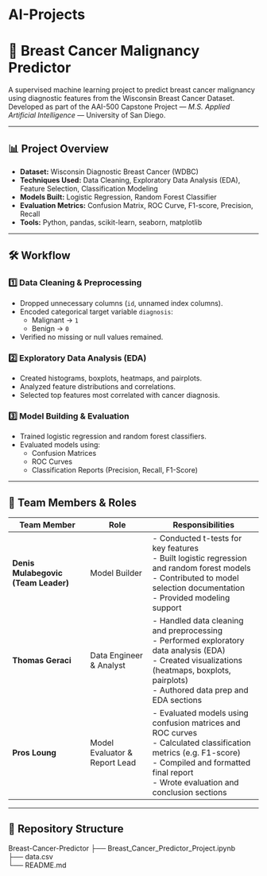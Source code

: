 # AI-Projects
# 🧬 Breast Cancer Malignancy Predictor

A supervised machine learning project to predict breast cancer malignancy using diagnostic features from the Wisconsin Breast Cancer Dataset.  
Developed as part of the AAI-500 Capstone Project — *M.S. Applied Artificial Intelligence* — University of San Diego.

---

## 📊 Project Overview

- **Dataset:** Wisconsin Diagnostic Breast Cancer (WDBC)
- **Techniques Used:** Data Cleaning, Exploratory Data Analysis (EDA), Feature Selection, Classification Modeling
- **Models Built:** Logistic Regression, Random Forest Classifier
- **Evaluation Metrics:** Confusion Matrix, ROC Curve, F1-score, Precision, Recall
- **Tools:** Python, pandas, scikit-learn, seaborn, matplotlib

---

## 🛠️ Workflow

### 1️⃣ Data Cleaning & Preprocessing
- Dropped unnecessary columns (`id`, unnamed index columns).
- Encoded categorical target variable `diagnosis`:
  - Malignant → `1`
  - Benign → `0`
- Verified no missing or null values remained.

### 2️⃣ Exploratory Data Analysis (EDA)
- Created histograms, boxplots, heatmaps, and pairplots.
- Analyzed feature distributions and correlations.
- Selected top features most correlated with cancer diagnosis.

### 3️⃣ Model Building & Evaluation
- Trained logistic regression and random forest classifiers.
- Evaluated models using:
  - Confusion Matrices
  - ROC Curves
  - Classification Reports (Precision, Recall, F1-Score)

---

## 👥 Team Members & Roles

| Team Member | Role | Responsibilities |
| ------------ | ---- | ----------------- |
| **Denis Mulabegovic (Team Leader)** | Model Builder | - Conducted t-tests for key features<br>- Built logistic regression and random forest models<br>- Contributed to model selection documentation<br>- Provided modeling support |
| **Thomas Geraci** | Data Engineer & Analyst | - Handled data cleaning and preprocessing<br>- Performed exploratory data analysis (EDA)<br>- Created visualizations (heatmaps, boxplots, pairplots)<br>- Authored data prep and EDA sections |
| **Pros Loung** | Model Evaluator & Report Lead | - Evaluated models using confusion matrices and ROC curves<br>- Calculated classification metrics (e.g. F1-score)<br>- Compiled and formatted final report<br>- Wrote evaluation and conclusion sections |

---

## 📂 Repository Structure
Breast-Cancer-Predictor
├── Breast_Cancer_Predictor_Project.ipynb   
├── data.csv                               
└── README.md                           
